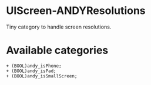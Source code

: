 UIScreen-ANDYResolutions
========================

Tiny category to handle screen resolutions.

# Available categories
```objc
+ (BOOL)andy_isPhone;
+ (BOOL)andy_isPad;
+ (BOOL)andy_isSmallScreen;
```
